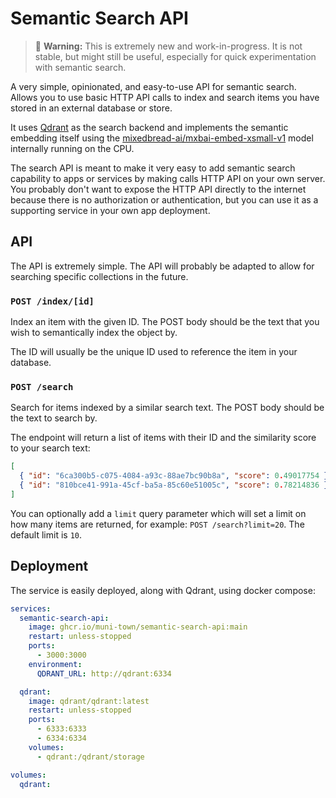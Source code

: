 # Semantic Search API

> 🚧 **Warning:** This is extremely new and work-in-progress. It is not stable, but might still be
> useful, especially for quick experimentation with semantic search.

A very simple, opinionated, and easy-to-use API for semantic search. Allows you to use basic HTTP
API calls to index and search items you have stored in an external database or store.

It uses [Qdrant](https://qdrant.tech/) as the search backend and implements the semantic embedding
itself using the
[mixedbread-ai/mxbai-embed-xsmall-v1](https://huggingface.co/mixedbread-ai/mxbai-embed-xsmall-v1)
model internally running on the CPU.

The search API is meant to make it very easy to add semantic search capability to apps or services
by making calls HTTP API on your own server. You probably don't want to expose the HTTP API directly
to the internet because there is no authorization or authentication, but you can use it as a
supporting service in your own app deployment.

## API

The API is extremely simple. The API will probably be adapted to allow for searching specific
collections in the future.

### `POST /index/[id]`

Index an item with the given ID. The POST body should be the text that you wish to semantically
index the object by.

The ID will usually be the unique ID used to reference the item in your database.

### `POST /search`

Search for items indexed by a similar search text. The POST body should be the text to search by.

The endpoint will return a list of items with their ID and the similarity score to your search text:

```json
[
  { "id": "6ca300b5-c075-4084-a93c-88ae7bc90b8a", "score": 0.49017754 },
  { "id": "810bce41-991a-45cf-ba5a-85c60e51005c", "score": 0.78214836 }
]
```

You can optionally add a `limit` query parameter which will set a limit on how many items are
returned, for example: `POST /search?limit=20`. The default limit is `10`.

## Deployment

The service is easily deployed, along with Qdrant, using docker compose:

```yaml
services:
  semantic-search-api:
    image: ghcr.io/muni-town/semantic-search-api:main
    restart: unless-stopped
    ports:
      - 3000:3000
    environment:
      QDRANT_URL: http://qdrant:6334

  qdrant:
    image: qdrant/qdrant:latest
    restart: unless-stopped
    ports:
      - 6333:6333
      - 6334:6334
    volumes:
      - qdrant:/qdrant/storage

volumes:
  qdrant:
```
